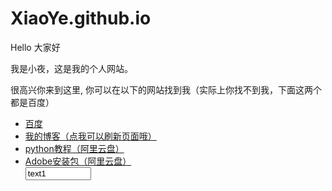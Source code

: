 # XiaoYe.github.io
<p>Hello 大家好</p>
<p>我是小夜，这是我的个人网站。 </p>
<p>很高兴你来到这里, 你可以在以下的网站找到我（实际上你找不到我，下面这两个都是百度）</p>

<ul>
  <li> <a href="https://www.baidu.com/">百度</a> </li>
  <li> <a href="https://github.com/xiaoye6688/XiaoYe.github.io/blob/main/README.md">我的博客（点我可以刷新页面哦）</a> </li>
  <li> <a href="https://www.aliyundrive.com/s/Lzf4doc8rD5">python教程（阿里云盘）</a> </li>
  <li> <a href="https://www.aliyundrive.com/s/hRgyh8RJDvy">Adobe安装包（阿里云盘）</a> </li>
  <input type="text" size="10" maxlength="30" value="text1">
</ul>
